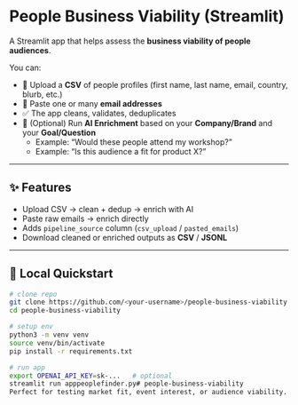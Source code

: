 # People Business Viability (Streamlit)

A Streamlit app that helps assess the **business viability of people audiences**.

You can:
- 📂 Upload a **CSV** of people profiles (first name, last name, email, country, blurb, etc.)
- 📧 Paste one or many **email addresses**
- ✅ The app cleans, validates, deduplicates
- 🤖 (Optional) Run **AI Enrichment** based on your **Company/Brand** and your **Goal/Question**
  - Example: “Would these people attend my workshop?”  
  - Example: “Is this audience a fit for product X?”

---

## ✨ Features
- Upload CSV → clean + dedup → enrich with AI
- Paste raw emails → enrich directly
- Adds `pipeline_source` column (`csv_upload` / `pasted_emails`)
- Download cleaned or enriched outputs as **CSV** / **JSONL**

---

## 🚀 Local Quickstart
```bash
# clone repo
git clone https://github.com/<your-username>/people-business-viability.git
cd people-business-viability

# setup env
python3 -m venv venv
source venv/bin/activate
pip install -r requirements.txt

# run app
export OPENAI_API_KEY=sk-...   # optional
streamlit run apppeoplefinder.py# people-business-viability
Perfect for testing market fit, event interest, or audience viability.
